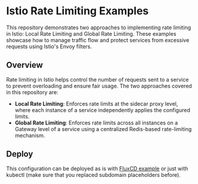 # Istio Rate Limiting Examples

This repository demonstrates two approaches to implementing rate limiting in Istio: Local Rate Limiting and Global Rate Limiting. These examples showcase how to manage traffic flow and protect services from excessive requests using Istio's Envoy filters.

## Overview

Rate limiting in Istio helps control the number of requests sent to a service to prevent overloading and ensure fair usage. The two approaches covered in this repository are:
- **Local Rate Limiting**: Enforces rate limits at the sidecar proxy level, where each instance of a service independently applies the configured limits.
- **Global Rate Limiting**: Enforces rate limits across all instances on a Gateway level of a service using a centralized Redis-based rate-limiting mechanism.

## Deploy

This configuration can be deployed as is with [FluxCD example](https://github.com/brainfair/awesome-flux-head/blob/main/clusters/homelab/02-istio-ratelimits.yaml) or just with kubectl (make sure that you replaced subdomain placeholders before).
